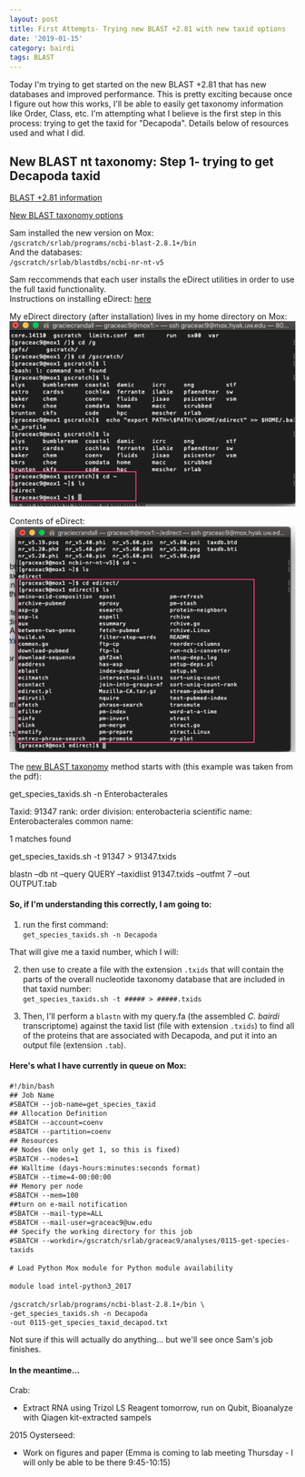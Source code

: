 ```yaml
---
layout: post
title: First Attempts- Trying new BLAST +2.81 with new taxid options
date: '2019-01-15'
category: bairdi
tags: BLAST
---
```

Today I'm trying to get started on the new BLAST +2.81 that has new databases and improved performance. This is pretty exciting because once I figure out how this works, I'll be able to easily get taxonomy information like Order, Class, etc. I'm attempting what I believe is the first step in this process: trying to get the taxid for "Decapoda". Details below of resources used and what I did. 

## New BLAST nt taxonomy: Step 1- trying to get Decapoda taxid
[BLAST +2.81 information](https://ncbiinsights.ncbi.nlm.nih.gov/2019/01/04/blast-2-8-1-with-new-databases-and-better-performance/)

[New BLAST taxonomy options](https://ftp.ncbi.nlm.nih.gov/blast/db/v5/blastdbv5.pdf)

Sam installed the new version on Mox:    
`/gscratch/srlab/programs/ncbi-blast-2.8.1+/bin`       
And the databases:   
`/gscratch/srlab/blastdbs/ncbi-nr-nt-v5`

Sam reccommends that each user installs the eDirect utilities in order to use the full taxid functionality.       
Instructions on installing eDirect: [here](https://www.ncbi.nlm.nih.gov/books/NBK179288/)

My eDirect directory (after installation) lives in my home directory on Mox:    
![img](../notebook-images/edirect-blast-directory.png)

Contents of eDirect:     
![img](../notebook-images/edirect-contents.png)

The [new BLAST taxonomy](https://ftp.ncbi.nlm.nih.gov/blast/db/v5/blastdbv5.pdf) method starts with (this example was taken from the pdf):     

get_species_taxids.sh -n Enterobacterales

Taxid: 91347
 rank: order
 division: enterobacteria
 scientific name: Enterobacterales
 common name:
 
1 matches found

get_species_taxids.sh -t 91347 > 91347.txids

blastn –db nt –query QUERY –taxidlist 91347.txids –outfmt 7 –out OUTPUT.tab

#### So, if I'm understanding this correctly, I am going to:
1. run the first command:     
`get_species_taxids.sh -n Decapoda`

That will give me a taxid number, which I will:  

2. then use to create a file with the extension `.txids` that will contain the parts of the overall nucleotide taxonomy database that are included in that taxid number:     
`get_species_taxids.sh -t ##### > #####.txids`

3. Then, I'll perform a `blastn` with my query.fa (the assembled _C. bairdi_ transcriptome) against the taxid list (file with extension `.txids`) to find all of the proteins that are associated with Decapoda, and put it into an output file (extension `.tab`). 

#### Here's what I have currently in queue on Mox:     
```
#!/bin/bash
## Job Name
#SBATCH --job-name=get_species_taxid
## Allocation Definition
#SBATCH --account=coenv
#SBATCH --partition=coenv
## Resources
## Nodes (We only get 1, so this is fixed)
#SBATCH --nodes=1
## Walltime (days-hours:minutes:seconds format)
#SBATCH --time=4-00:00:00
## Memory per node
#SBATCH --mem=100
##turn on e-mail notification
#SBATCH --mail-type=ALL
#SBATCH --mail-user=graceac9@uw.edu
## Specify the working directory for this job
#SBATCH --workdir=/gscratch/srlab/graceac9/analyses/0115-get-species-taxids

# Load Python Mox module for Python module availability

module load intel-python3_2017

/gscratch/srlab/programs/ncbi-blast-2.8.1+/bin \
-get_species_taxids.sh -n Decapoda
-out 0115-get_species_taxid_decapod.txt
```

Not sure if this will actually do anything... but we'll see once Sam's job finishes.


#### In the meantime...
Crab:    
- Extract RNA using Trizol LS Reagent tomorrow, run on Qubit, Bioanalyze with Qiagen kit-extracted sampels

2015 Oysterseed:    
- Work on figures and paper (Emma is coming to lab meeting Thursday - I will only be able to be there 9:45-10:15)
